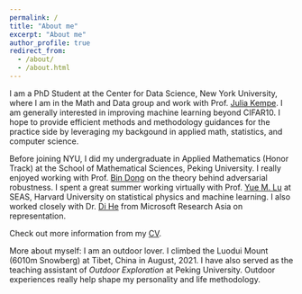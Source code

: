 ```yaml
---
permalink: /
title: "About me"
excerpt: "About me"
author_profile: true
redirect_from: 
  - /about/
  - /about.html
---
```


I am a PhD Student at the Center for Data Science, New York University, where I am in the Math and Data group and work with Prof. [Julia Kempe](https://cims.nyu.edu/~kempe/). I am generally interested in improving machine learning beyond CIFAR10. I hope to provide efficient methods and methodology guidances for the practice side by leveraging my backgound in applied math, statistics, and computer science. 

Before joining NYU, I did my undergraduate in Applied Mathematics (Honor Track) at the School of Mathematical Sciences, Peking University. I really enjoyed working with Prof. [Bin Dong](http://bicmr.pku.edu.cn/~dongbin/) on the theory behind adversarial robustness. I spent a great summer working virtually with Prof. [Yue M. Lu](https://lu.seas.harvard.edu/) at SEAS, Harvard University on statistical physics and machine learning. I also worked closely with Dr. [Di He](https://www.microsoft.com/en-us/research/people/dihe/) from Microsoft Research Asia on representation.

Check out more information from my [CV](https:./files/CV_YunzhenFeng.pdf).

More about myself: I am an outdoor lover. I climbed the Luodui Mount (6010m Snowberg) at Tibet, China in August, 2021. I have also served as the teaching assistant of *Outdoor Exploration* at Peking University. Outdoor experiences really help shape my personality and life methodology.
